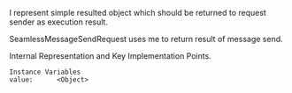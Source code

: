 I represent simple resulted object which should be returned to request sender as execution result.

SeamlessMessageSendRequest uses me to return result of message send.
 
Internal Representation and Key Implementation Points.

    Instance Variables
	value:		<Object>
